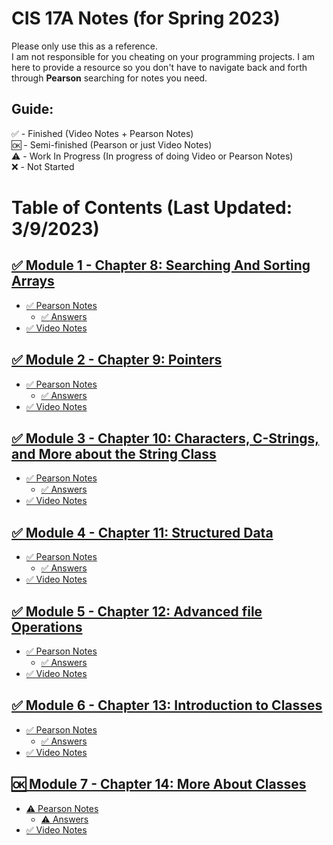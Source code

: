 # CIS 17A Notes (for Spring 2023)
Please only use this as a reference. <br />
I am not responsible for you cheating on your programming projects. I am here to provide a resource so you don't have to navigate back and forth through **Pearson** searching for notes you need.

## Guide:
✅ - Finished (Video Notes + Pearson Notes) <br />
🆗 - Semi-finished (Pearson or just Video Notes) <br />
⚠️ - Work In Progress (In progress of doing Video or Pearson Notes) <br />
❌ - Not Started <br />

# Table of Contents (Last Updated: 3/9/2023)
## [✅ Module 1 - Chapter 8: Searching And Sorting Arrays](/Module%201/)
- [✅ Pearson Notes](/Module%201/Pearson%20Notes)
  - [✅ Answers](Module%201/Pearson%20Notes/!%20Unit%208%20Answers.md)
- [✅ Video Notes](/Module%201/Video%20Notes)
## [✅ Module 2 - Chapter 9: Pointers](/Module%202/)
- [✅ Pearson Notes](/Module%202/Pearson%20Notes)
  - [✅ Answers](Module%202/Pearson%20Notes/!%20Unit%209%20Answers.md)
- [✅ Video Notes](/Module%202/Video%20Notes)
## [✅ Module 3 - Chapter 10: Characters, C-Strings, and More about the String Class](/Module%203/) 
- [✅ Pearson Notes](/Module%203/Pearson%20Notes)
  - [✅ Answers](/Module%204/Pearson%20Notes/!%20Unit%2010%20Answers.md)
- [✅ Video Notes](/Module%203/Video%20Notes) 
## [✅ Module 4 - Chapter 11: Structured Data](/Module%204/)
- [✅ Pearson Notes](/Module%204/Pearson%20Notes)
  - [✅ Answers](Module%204/Pearson%20Notes/!%20Unit%2011%20Answers.md)
- [✅ Video Notes](/Module%204/Video%20Notes)
## [✅ Module 5 - Chapter 12: Advanced file Operations](/Module%205)
- [✅ Pearson Notes](/Module%205/Pearson%20Notes)
  - [✅ Answers](/Module%205/Pearson%20Notes/!%20Unit%2012%20Answers.md)
- [✅ Video Notes](/Module%205/Video%20Notes)
## [✅ Module 6 - Chapter 13: Introduction to Classes](/Module%206)
- [✅ Pearson Notes](/Module%206/Pearson%20Notes)
  - [✅ Answers](/Module%206/Pearson%20Notes/!%20Unit%2013%20Answers.md)
- [✅ Video Notes](/Module%206/Video%20Notes)
## [🆗 Module 7 - Chapter 14: More About Classes](/Module%206)
- [⚠️ Pearson Notes](/Module%207/Pearson%20Notes)
  - [⚠️ Answers](/Module%207/Pearson%20Notes/!%20Unit%2014%20Answers.md)
- [✅ Video Notes](/Module%207/Video%20Notes)
